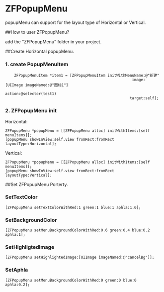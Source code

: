 # ZFPopupMenu
popupMenu can support for the layout type of Horizontal or Vertical.

##How to user ZFPopupMenu?

add the "ZFPopupMenu" folder in your project.

##Create Horizontal popupMenu.
### 1. create PopupMenuItem
```obj-c
    ZFPopupMenuItem *item1 = [ZFPopupMenuItem initWithMenuName:@"新建"
                                                         image:[UIImage imageNamed:@"图标1"]
                                                        action:@selector(test1)
                                                        target:self];
```
### 2. ZFPopupMenu init
Horizontal:
```obj-c
ZFPopupMenu *popupMenu = [[ZFPopupMenu alloc] initWithItems:[self menuItems]];
[popupMenu showInView:self.view fromRect:fromRect layoutType:Horizontal];
``` 
Vertical:
```obj-c
ZFPopupMenu *popupMenu = [[ZFPopupMenu alloc] initWithItems:[self menuItems]];
[popupMenu showInView:self.view fromRect:fromRect layoutType:Vertical];
``` 
##Set ZFPopupMenu Porterty.
### SetTextColor

```obj-c
[ZFPopupMenu setTextColorWithRed:1 green:1 blue:1 aphla:1.0];
```
### SetBackgroundColor

```obj-c
[ZFPopupMenu setMenuBackgroundColorWithRed:0.6 green:0.4 blue:0.2 aphla:1];
```

### SetHighligtedImage
```obj-c
[ZFPopupMenu setHighlightedImage:[UIImage imageNamed:@"cancelBg"]];
```

### SetAphla
```obj-c
[ZFPopupMenu setMenuBackgroundColorWithRed:0 green:0 blue:0 aphla:0.2];
```
